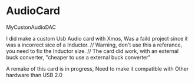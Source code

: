 # AudioCard
MyCustonAudioDAC

I did make a custom Usb Audio card with Xmos, Was a faild project since it was a incorrect sice of a Inductor. 
// Warning, don't use this a referance, you need to fix the Inductor size. 
// The card did work, with an external buck converter, "cheaper to use a external buck converter" 

A remake of this card is in progress, Need to make it compatible with Other hardware than USB 2.0 
